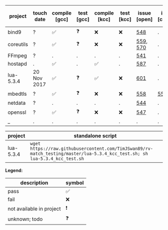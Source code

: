 

| project | touch date | compile [gcc] | test [gcc] | compile [kcc] | test [kcc] | issue [open] | issue [closed] | exists standalone script |
| --- | --- | --- | --- | --- | --- | --- | --- | --- |
| bind9 | ? | ✅ |❓| ❌ | ❌ |[548](https://github.com/runtimeverification/rv-match/issues/548)|.|none
| coreutils | ? | ✅ |❓| ❌ | ❌ |[559](https://github.com/runtimeverification/rv-match/issues/559), [570](https://github.com/runtimeverification/rv-match/issues/570)|.|none
| FFmpeg | ? | . | . | . | . | [541](https://github.com/runtimeverification/rv-match/issues/541) | . | . |
| hostapd | . | ✅ | . | ✅ | . | [587](https://github.com/runtimeverification/rv-match/issues/587) | . | . |
| lua-5.3.4 | 20 Nov 2017 | ✅ |❓| ✅ | ❌ | [601](https://github.com/runtimeverification/rv-match/issues/601)|.|see next table
| mbedtls | ? | ✅ |❓| ❌ | ❌ | [558](https://github.com/runtimeverification/rv-match/issues/558)|[550](https://github.com/runtimeverification/rv-match/issues/550)|none
| netdata | ? | . | . | . | . | [544](https://github.com/runtimeverification/rv-match/issues/544) | . | . |
| openssl | ? | ✅ |❓|❌|❌| [547](https://github.com/runtimeverification/rv-match/issues/547)|.|none
| _ | . | . | . | . | . | . | . | . |


| project | standalone script |
| --- | --- |
| lua-5.3.4 | `wget https://raw.githubusercontent.com/TimJSwan89/rv-match_testing/master/lua-5.3.4_kcc_test.sh; sh lua-5.3.4_kcc_test.sh`

**Legend:**

| description | symbol |
| --- | --- |
| pass | :white_check_mark: |
| fail | :x: |
| not available in project | :exclamation: |
| unknown; todo | :question: |